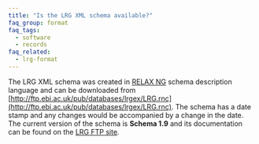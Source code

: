 ```yaml
---
title: "Is the LRG XML schema available?"
faq_group: format
faq_tags:
  - software
  - records
faq_related:
  - lrg-format
---
```


The LRG XML schema was created in [RELAX NG](http://relaxng.org) schema description language and can be downloaded from [http://ftp.ebi.ac.uk/pub/databases/lrgex/LRG.rnc](http://ftp.ebi.ac.uk/pub/databases/lrgex/LRG.rnc). The schema has a date stamp and any changes would be accompanied by a change in the date.  
The current version of the schema is **Schema 1.9** and its documentation can be found on the [LRG FTP site](ftp://ftp.ebi.ac.uk/pub/databases/lrgex/docs/LRG_XML_schema_documentation_1_9.pdf).
